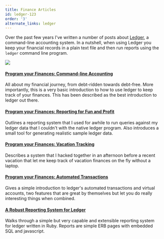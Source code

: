 ```yaml
---
title: Finance Articles
id: ledger-123
order: '3'
alternate_links: ledger
---
```


Over the past few years I've written a number of posts about [Ledger](http://www.ledger-cli.org), a command-line accounting system. In a nutshell, when using Ledger you keep your financial records in a plain text file and then run reports using the `ledger` command line program.

<a href="https://track.flexlinkspro.com/a.ashx?foid=1103501.2025983&foc=2&fot=9999&fos=1" rel="nofollow" target="_blank" alt="Leaderboard" title="All your accounts, Benefits-0015" ><img border="0" src="https://content.flexlinks.com/sharedimages/products/2025983/1424472.gif" style="max-width: 100%;" /></a><img src="https://track.flexlinkspro.com/i.ashx?foid=1103501.2025983&fot=9999&foc=2&fos=1" border="0" width="0" height="0" style="opacity: 0;"/>

#### [Program your Finances: Command-line Accounting](/keeping-finances-with-ledger)

All about my financial journey, from debt-ridden towards debt-free. More importantly, this is a very basic introduction to how to use ledger to keep track of your finances. This has been described as the best introduction to ledger out there.

#### [Program your Finances: Reporting for Fun and Profit](/program-your-finances-reporting-for-fun-and-profit)

Outlines a reporting system that I used for awhile to run queries against my ledger data that I couldn't with the native ledger program. Also introduces a small tool for generating realistic sample ledger data.

#### [Program your Finances: Vacation Tracking](/program-your-finances-vacation-tracking)
Describes a system that I hacked together in an afternoon before a recent vacation that let me keep track of vacation finances on the fly without a laptop.

#### [Program your Finances: Automated Transactions](/program-your-finances-automated-transactions)
Gives a simple introduction to ledger's automated transactions and virtual accounts, two features that are great by themselves but let you do really interesting things when combined.

#### [A Robust Reporting System for Ledger](/a-robust-reporting-system-for-ledger)
Walks through a simple but very capable and extensible reporting system for ledger written in Ruby. Reports are simple ERB pages with embedded SQL and javascript.
